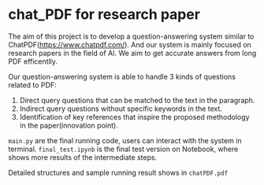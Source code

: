# chat_PDF for research paper

The aim of this project is to develop a question-answering system similar to ChatPDF(https://www.chatpdf.com/).
And our system is mainly focused on research papers in the field of AI. We aim to get accurate answers from long PDF efficentlly.

Our question-answering system is able to handle 3 kinds of questions related to PDF:
1. Direct query questions that can be matched to the text in the paragraph.
2. Indirect query questions without specific keywords in the text.
3. Identification of key references that inspire the proposed methodology in the paper(innovation point).

`main.py` are the final running code, users can interact with the system in terminal. 
`final_test.ipynb` is the final test version on Notebook, where shows more results of the intermediate steps.

Detailed structures and sample running result shows in `chatPDF.pdf`


